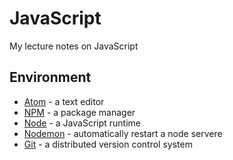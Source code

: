 # JavaScript
My lecture notes on JavaScript

## Environment

- [Atom](https://atom.io/) - a text editor
- [NPM](https://www.npmjs.com/) - a package manager
- [Node](https://nodejs.org/) - a JavaScript runtime
- [Nodemon](https://nodemon.io/) - automatically restart a node servere
- [Git](https://git-scm.com/) - a distributed version control system
